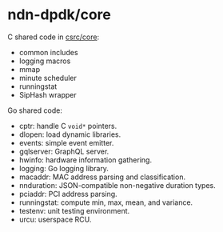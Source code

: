 # ndn-dpdk/core

C shared code in [csrc/core](../csrc/core/):

* common includes
* logging macros
* mmap
* minute scheduler
* runningstat
* SipHash wrapper

Go shared code:

* cptr: handle C `void*` pointers.
* dlopen: load dynamic libraries.
* events: simple event emitter.
* gqlserver: GraphQL server.
* hwinfo: hardware information gathering.
* logging: Go logging library.
* macaddr: MAC address parsing and classification.
* nnduration: JSON-compatible non-negative duration types.
* pciaddr: PCI address parsing.
* runningstat: compute min, max, mean, and variance.
* testenv: unit testing environment.
* urcu: userspace RCU.
